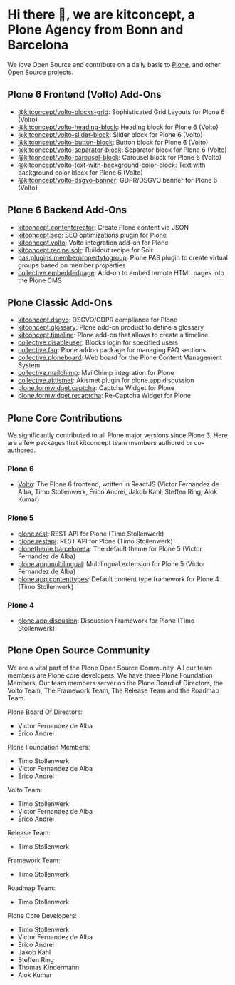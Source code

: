 # Hi there 👋, we are kitconcept, a Plone Agency from Bonn and Barcelona

We love Open Source and contribute on a daily basis to [Plone](https://plone.org), and other Open Source projects.

## Plone 6 Frontend (Volto) Add-Ons

* [@kitconcept/volto-blocks-grid](https://www.npmjs.com/package/@kitconcept/volto-blocks-grid): Sophisticated Grid Layouts for Plone 6 (Volto)
* [@kitconcept/volto-heading-block](https://www.npmjs.com/package/@kitconcept/volto-heading-block): Heading block for Plone 6 (Volto)
* [@kitconcept/volto-slider-block](https://www.npmjs.com/package/@kitconcept/volto-slider-block): Slider block for Plone 6 (Volto)
* [@kitconcept/volto-button-block](https://www.npmjs.com/package/@kitconcept/volto-button-block): Button block for Plone 6 (Volto)
* [@kitconcept/volto-separator-block](https://www.npmjs.com/package/@kitconcept/volto-separator-block): Separator block for Plone 6 (Volto)
* [@kitconcept/volto-carousel-block](https://www.npmjs.com/package/@kitconcept/volto-carousel-block): Carousel block for Plone 6 (Volto)
* [@kitconcept/volto-text-with-background-color-block](https://www.npmjs.com/package/@kitconcept/volto-text-with-background-color-block): Text with background color block for Plone 6 (Volto)
* [@kitconcept/volto-dsgvo-banner](https://www.npmjs.com/package/@kitconcept/volto-dsgvo-banner): GDPR/DSGVO banner for Plone 6 (Volto)

## Plone 6 Backend Add-Ons

* [kitconcept.contentcreator](https://pypi.org/project/kitconcept.contentcreator): Create Plone content via JSON
* [kitconcept.seo](https://pypi.org/project/kitconcept.seo): SEO optimizations plugin for Plone
* [kitconcept.volto](https://pypi.org/project/kitconcept.volto/): Volto integration add-on for Plone
* [kitconcept.recipe.solr](https://pypi.org/project/kitconcept.recipe.solr/): Buildout recipe for Solr
* [pas.plugins.memberpropertytogroup](https://pypi.org/project/pas.plugins.memberpropertytogroup/): Plone PAS plugin to create virtual groups based on member properties
* [collective.embeddedpage](https://pypi.org/project/collective.embeddedpage/): Add-on to embed remote HTML pages into the Plone CMS

## Plone Classic Add-Ons

* [kitconcept.dsgvo](https://pypi.org/project/kitconcept.dsgvo): DSGVO/GDPR compliance for Plone
* [kitconcept.glossary](https://pypi.org/project/kitconcept.glossary/): Plone add-on product to define a glossary
* [kitconcept.timeline](https://pypi.org/project/kitconcept.timeline): Plone add-on that allows to create a timeline.
* [collective.disableuser](https://pypi.org/project/collective.disableuser/): Blocks login for specified users
* [collective.faq](https://pypi.org/project/collective.faq/): Plone addon package for managing FAQ sections
* [collective.ploneboard](https://pypi.org/project/collective.ploneboard/): Web board for the Plone Content Management System
* [collective.mailchimp](https://pypi.org/project/collective.mailchimp/): MailChimp integration for Plone
* [collective.aktismet](collective.akismet): Akismet plugin for plone.app.discussion
* [plone.formwidget.captcha](plone.formwidget.captcha): Captcha Widget for Plone
* [plone.formwidget.recaptcha](plone.formwidget.rcaptcha): Re-Captcha Widget for Plone

## Plone Core Contributions

We significantly contributed to all Plone major versions since Plone 3. Here are a few packages that kitconcept team members authored or co-authored.

### Plone 6

* [Volto](https://www.npmjs.com/package/@plone/volto): The Plone 6 frontend, written in ReactJS (Victor Fernandez de Alba, Timo Stollenwerk, Érico Andrei, Jakob Kahl, Steffen Ring, Alok Kumar)

### Plone 5

* [plone.rest](https://pypi.org/project/plone.rest/): REST API for Plone (Timo Stollenwerk)
* [plone.restapi](https://pypi.org/project/plone.restapi/): REST API for Plone (Timo Stollenwerk)
* [plonetheme.barceloneta](https://pypi.org/project/plonetheme.barceloneta/): The default theme for Plone 5 (Victor Fernandez de Alba)
* [plone.app.multilingual](https://pypi.org/project/plone.app.multilingual/): Multilingual extension for Plone 5 (Victor Fernandez de Alba)
* [plone.app.contenttypes](https://pypi.python.org/pypi/plone.app.contenttypes): Default content type framework for Plone 4 (Timo Stollenwerk)

### Plone 4

* [plone.app.discusion](https://pypi.org/project/plone.app.discussion/): Discussion Framework for Plone (Timo Stollenwerk)

## Plone Open Source Community

We are a vital part of the Plone Open Source Community. All our team members are Plone core developers. We have three Plone Foundation Members. Our team members server on the Plone Board of Directors, the Volto Team, The Framework Team, The Release Team and the Roadmap Team.

Plone Board Of Directors:

- Victor Fernandez de Alba
- Érico Andrei

Plone Foundation Members:

- Timo Stollenwerk
- Victor Fernandez de Alba
- Érico Andrei

Volto Team:

- Timo Stollenwerk
- Victor Fernandez de Alba
- Érico Andrei

Release Team:

- Timo Stollenwerk

Framework Team:

- Timo Stollenwerk

Roadmap Team:

- Timo Stollenwerk

Plone Core Developers:

- Timo Stollenwerk
- Victor Fernandez de Alba
- Érico Andrei
- Jakob Kahl
- Steffen Ring
- Thomas Kindermann
- Alok Kumar
